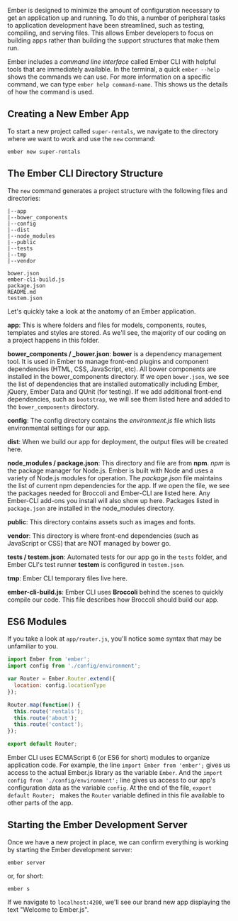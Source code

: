 Ember is designed to minimize the amount of configuration necessary to get an
application up and running.  To do this, a number of peripheral tasks to
application development have been streamlined, such as testing, compiling, and
serving files.  This allows Ember developers to focus on building apps rather
than building the support structures that make them run.

Ember includes a _command line interface_ called Ember CLI with helpful tools
that are immediately available.  In the terminal, a quick `ember --help` shows
the commands we can use.  For more information on a specific command, we can
type `ember help command-name`.  This shows us the details of how the command is
  used.

## Creating a New Ember App

To start a new project called `super-rentals`, we navigate to the directory
where we want to work and use the `new` command:

```shell
ember new super-rentals
```

## The Ember CLI Directory Structure

The `new` command generates a project structure with the following files and
directories:

```text
|--app
|--bower_components
|--config
|--dist
|--node_modules
|--public
|--tests
|--tmp
|--vendor

bower.json
ember-cli-build.js
package.json
README.md
testem.json
```

Let's quickly take a look at the anatomy of an Ember application.

**app**: This is where folders and files for models, components, routes,
templates and styles are stored. As we'll see, the majority of our coding on a
project happens in this folder.

**bower_components / _bower.json**: **bower** is a dependency management tool.
It is used in Ember to manage front-end plugins and component dependencies
(HTML, CSS, JavaScript, etc).  All bower components are installed in the
bower_components directory.  If we open `bower.json`, we see the list of
dependencies that are installed automatically including Ember, jQuery, Ember
Data and QUnit (for testing). If we add additional front-end dependencies,
such as `bootstrap`, we will see them listed here and added to the
`bower_components` directory.

**config**: The config directory contains the _environment.js_ file which lists
environmental settings for our app.

**dist**: When we build our app for deployment, the output files will be created
  here.

**node_modules / package.json**: This directory and file are from **npm**.
_npm_ is the package manager for Node.js. Ember is built with Node and uses a
variety of Node.js modules for operation. The _package.json_ file maintains the
list of current npm dependencies for the app.  If we open the file, we see the
packages needed for Broccoli and Ember-CLI are listed here. Any Ember-CLI
add-ons you install will also show up here. Packages listed in `package.json`
are installed in the node_modules directory.

**public**: This directory contains assets such as images and fonts.

**vendor**: This directory is where front-end dependencies (such as JavaScript
or CSS) that are NOT managed by bower go.

**tests / testem.json**: Automated tests for our app go in the `tests` folder,
and Ember CLI's test runner **testem** is configured in `testem.json`.

**tmp**: Ember CLI temporary files live here.

**ember-cli-build.js**: Ember CLI uses **Broccoli** behind the scenes to quickly
  compile our code.  This file describes how Broccoli should build our app.

## ES6 Modules

If you take a look at `app/router.js`, you'll notice some syntax that may be
unfamiliar to you.

```app/router.js
import Ember from 'ember';
import config from './config/environment';

var Router = Ember.Router.extend({
  location: config.locationType
});

Router.map(function() {
  this.route('rentals');
  this.route('about');
  this.route('contact');
});

export default Router;
```

Ember CLI uses ECMAScript 6 (or ES6 for short) modules to organize application
code.
For example, the line `import Ember from 'ember';` gives us access to the actual
  Ember.js library as the variable `Ember`. And the `import config from
  './config/environment';` line gives us access to our app's configuration data
  as the variable `config`. At the end of the file, `export default Router;
  ` makes the `Router` variable defined in this file available to other parts
  of the app.

## Starting the Ember Development Server

Once we have a new project in place, we can confirm everything is working by
starting the Ember development server:

```shell
ember server
```

or, for short:

```shell
ember s
```

If we navigate to `localhost:4200`, we'll see our brand new app displaying
the text "Welcome to Ember.js".

